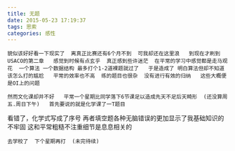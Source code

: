 ```yaml
---
title: 无题
date: 2015-05-23 17:19:37
tags: 思索
categories: 感性
---
```

    貌似该好好看一下现实了  离真正比赛还有6个月不到  可我却还在这里浪   到现在才刷到USACO的第二章   感觉到时候有点玄乎  真正感到些许迷茫  在平常的学习中感觉都是走马观花  一个算法 一个数据结构 最多打个1-2道裸题就过了   于是造成了 明白算法但却不知道该怎么打的尴尬   平常的效率也不高  练的题目也很杂  没有进行有效的归纳   这些大概便是OI上的问题

    然而文化课却并不好   平常一个星期比同学落下6节课足以造成先天不足后天畸形  (还没算周五.周日下午)   首先要说的就是化学课了一T题目

看错了，化学式写成了序号  再者填空题各种无脑错误的更加显示了我基础知识的不牢固  这和平常粗糙不注重细节是息息相关的

    去学校了  下个星期再打  (未完待续)